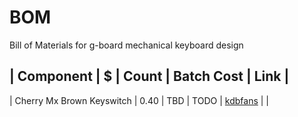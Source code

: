 # BOM

Bill of Materials for g-board mechanical keyboard design

|          Component        |   $   | Count | Batch Cost | Link     |
----------------------------------------------------------------
| Cherry Mx Brown Keyswitch | 0.40  |  TBD  | TODO       | [kdbfans](https://kbdfans.com/collections/cherry-switches) |
|
